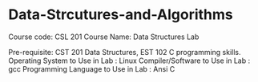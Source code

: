 # Data-Strcutures-and-Algorithms

Course code: CSL 201 Course Name: Data Structures Lab

Pre-requisite: CST 201 Data Structures, EST 102 C programming skills.
Operating System to Use in Lab : Linux
Compiler/Software to Use in Lab : gcc
Programming Language to Use in Lab : Ansi C

